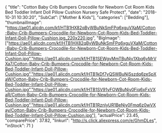 {
	"title": "Cotton Baby Crib Bumpers Crocodile for Newborn Cot Room Kids Bed Toddler Infant Doll Pillow Cushion Nursery Safe Protect",
	"date": "2018-10-31 10:30:20",
	"SubCat": ["Mother & Kids"],
	"categories": ["Bedding"],
	"thumbnailImage": "https://ae01.alicdn.com/kf/HTB1HX82qByWBuNkSmFPq6xguVXaM/Cotton-Baby-Crib-Bumpers-Crocodile-for-Newborn-Cot-Room-Kids-Bed-Toddler-Infant-Doll-Pillow-Cushion.jpg_220x220.jpg",
	"BigImage": ["https://ae01.alicdn.com/kf/HTB1HX82qByWBuNkSmFPq6xguVXaM/Cotton-Baby-Crib-Bumpers-Crocodile-for-Newborn-Cot-Room-Kids-Bed-Toddler-Infant-Doll-Pillow-Cushion.jpg","https://ae01.alicdn.com/kf/HTB1SEWgyMmTBuNjy1Xbq6yMrVXa7/Cotton-Baby-Crib-Bumpers-Crocodile-for-Newborn-Cot-Room-Kids-Bed-Toddler-Infant-Doll-Pillow-Cushion.jpg","https://ae01.alicdn.com/kf/HTB1kDf7yQSWBuNjSszdq6zeSpXaW/Cotton-Baby-Crib-Bumpers-Crocodile-for-Newborn-Cot-Room-Kids-Bed-Toddler-Infant-Doll-Pillow-Cushion.jpg","https://ae01.alicdn.com/kf/HTB1SV91yFOWBuNjy0Fiq6xFxVXaR/Cotton-Baby-Crib-Bumpers-Crocodile-for-Newborn-Cot-Room-Kids-Bed-Toddler-Infant-Doll-Pillow-Cushion.jpg","https://ae01.alicdn.com/kf/HTB1RznlyUR1BeNjy0Fmq6z0wVXay/Cotton-Baby-Crib-Bumpers-Crocodile-for-Newborn-Cot-Room-Kids-Bed-Toddler-Infant-Doll-Pillow-Cushion.jpg"],
	"actualPrice": 23.45,
	"comparePrice": 37.82,
	"linkurl": "http://s.click.aliexpress.com/e/GhmDLes",
	"inStock": 71
}
